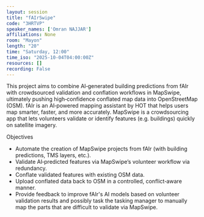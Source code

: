 ```yaml
---
layout: session
title: "fAIrSwipe"
code: "3HRTVP"
speaker_names: ['Omran NAJJAR']
affiliations: None
room: "Mayon"
length: "20"
time: "Saturday, 12:00"
time_iso: "2025-10-04T04:00:00Z"
resources: []
recording: False
---
```


This project aims to combine AI‐generated building predictions from fAIr with crowdsourced validation and conflation workflows in MapSwipe, ultimately pushing high‐confidence conflated map data into OpenStreetMap (OSM).
fAIr is an AI‐powered mapping assistant by HOT that helps users map smarter, faster, and more accurately.
MapSwipe is a crowdsourcing app that lets volunteers validate or identify features (e.g. buildings) quickly on satellite imagery.

Objectives
- Automate the creation of MapSwipe projects from fAIr (with building predictions, TMS layers, etc.).
- Validate AI‐predicted features via MapSwipe’s volunteer workflow via redundancy.
- Conflate validated features with existing OSM data.
- Upload conflated data back to OSM in a controlled, conflict‐aware manner.
- Provide feedback to improve fAIr's AI models based on volunteer validation results and possibly task the tasking manager to manually map the parts that are difficult to validate via MapSwipe.

